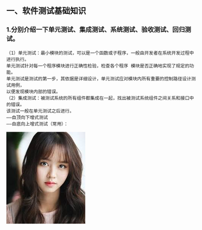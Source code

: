 ## 一、软件测试基础知识
### 1.分别介绍一下单元测试、集成测试、系统测试、验收测试、回归测试。
    （1）单元测试：最小模块的测试，可以是一个函数或子程序，一般由开发者在系统开发过程中进行执行。
    单元测试针对每一个程序模块进行正确性检验，检查各个程序 模块是否正确地实现了规定的功能。
    单元测试是测试的第一步，其依据是详细设计，单元测试应对模块内所有重要的控制路径设计测试用例，
    以便发现模块内部的错误。
    （2）集成测试：被测试系统的所有组件都集成在一起，找出被测试系统组件之间关系和接口中的错误。
    该测试一般在单元测试之后进行。
    ——自顶向下增式测试
    ——自底向上增式测试（常用）：
![金所炫](https://github.com/Harrdy2018/Learning-README/blob/master/jsx.jpg)<br>

